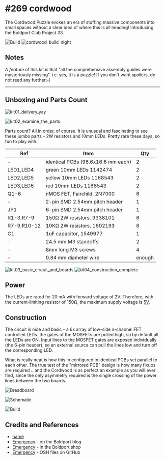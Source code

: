 # #269 cordwood

The Cordwood Puzzle evokes an era of stuffing massive components into small spaces without a clear idea of where this is all heading! Introducing the Boldport Club Project #3.

![Build](./assets/cordwood_build.jpg?raw=true)
![cordwood_build_night](./assets/cordwood_build_night.jpg?raw=true)

## Notes

A *feature* of this kit is that "all the comprehensive assembly guides were mysteriously missing".
i.e. yes, it is a puzzle! If you don't want spoilers, do not read any further;-)

---

## Unboxing and Parts Count

![kit01_delivery_yay](./assets/kit01_delivery_yay.jpg?raw=true)

![kit02_examine_the_parts](./assets/kit02_examine_the_parts.jpg?raw=true)

Parts count? All in order, of course. It is unusual and fascinating to see these jumbo
parts - 2W resistors and 10mm LEDs. Pretty rare these days, so fun to play with.

| Ref         | Item                               | Qty    |
|-------------|------------------------------------|--------|
| -           | identical PCBs (96.6x16.6 mm each) | 2      |
| LED1,LED4   | green 10mm LEDs 1142474            | 2      |
| LED2,LED5   | yellow 10mm LEDs 1168543           | 2      |
| LED3,LED6   | red 10mm LEDs 1168543              | 2      |
| Q1-6        | nMOS FET, Fairchild, 2N7000        | 6      |
| -           | 2-pin SMD 2.54mm pitch header      | 1      |
| JP1         | 6-pin SMD 2.54mm pitch header      | 1      |
| R1-3,R7-9   | 150Ω 2W resistors, 9338101         | 6      |
| R7-9,R10-12 | 10KΩ 2W resistors, 1602193         | 6      |
| C1          | 1uF capacitor, 1549977             | 1      |
| -           | 24.5 mm M3 standoffs               | 2      |
| -           | 8mm long M3 screws                 | 4      |
| -           | 0.84 mm diameter wire              | enough |

![kit03_basic_circuit_and_boards](./assets/kit03_basic_circuit_and_boards.jpg?raw=true)
![kit04_construction_complete](./assets/kit04_construction_complete.jpg?raw=true)

## Power

The LEDs are rated for 20 mA with forward voltage of 2V.
Therefore, with the current-limiting resistor of 150Ω, the maximum supply voltage is
[5V](http://www.wolframalpha.com/input/?i=2V+%2B+20mA+*+150%CE%A9).

## Construction

The circuit is nice and basic - a 6x array of low-side n-channel FET controlled LEDs.
the gates of the MOSFETs are pulled high, so by default all the LEDs are ON.
Input lines to the MOSFET gates are exposed individually (the 6-pin header),
so an external source can pull the lines low and turn off the corresponding LED.

What is really neat is how this in configured in identical PCBs set parallel to each other.
The true test of the "mirrored PCB" design is how many fixups are required ..
and the Cordwood is as perfect an example as you will ever find,
since the only asymmetry required is the single crossing of the power lines between the two boards.

![Breadboard](./assets/cordwood_bb.jpg?raw=true)

![Schematic](./assets/cordwood_schematic.jpg?raw=true)

![Build](./assets/cordwood_build.jpg?raw=true)

## Credits and References
* [name](http://boldport.com/cp2)
* [Emergency](http://www.boldport.com/blog/2014/02/the-tiny-engineer-superhero-emergency.html) - on the Boldport blog
* [Emergency](http://www.boldport.club/shop/product/235066412) - in the Boldport shop
* [Emergency](https://github.com/boldport/emergency) - OSH files on GitHub

